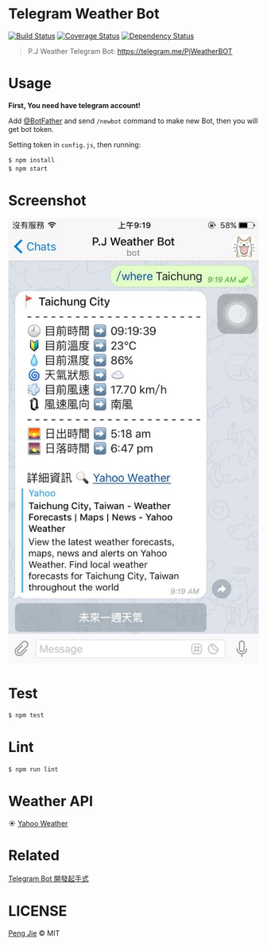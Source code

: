 # Telegram Weather Bot

[![Build Status](https://img.shields.io/travis/neighborhood999/telegram-weather-bot.svg?style=flat-square)](https://travis-ci.org/neighborhood999/telegram-weather-bot)
[![Coverage Status](https://img.shields.io/coveralls/neighborhood999/telegram-weather-bot/master.svg?style=flat-square)](https://coveralls.io/github/neighborhood999/telegram-weather-bot?branch=master)
[![Dependency Status](https://david-dm.org/neighborhood999/telegram-weather-bot.svg?style=flat-square)](https://david-dm.org/neighborhood999/telegram-weather-bot)

> P.J Weather Telegram Bot: https://telegram.me/PjWeatherBOT

# Usage

**First, You need have telegram account!**  

Add [@BotFather](https://telegram.me/BotFather) and send `/newbot` command to make new Bot, then you will get bot token.  

Setting token in `config.js`, then running:
```sh
$ npm install
$ npm start
```

# Screenshot

![telegram-weather-bot](./screenshot/tg-weather-bot.jpg)

# Test

```sh
$ npm test
```

# Lint

```sh
$ npm run lint
```

# Weather API

☀️ [Yahoo Weather](https://developer.yahoo.com/weather/)

# Related

[Telegram Bot 開發起手式](http://neighborhood999.github.io/2016/07/19/Develop-telegram-bot/)

# LICENSE

[Peng Jie](https://github.com/neighborhood999) © MIT
